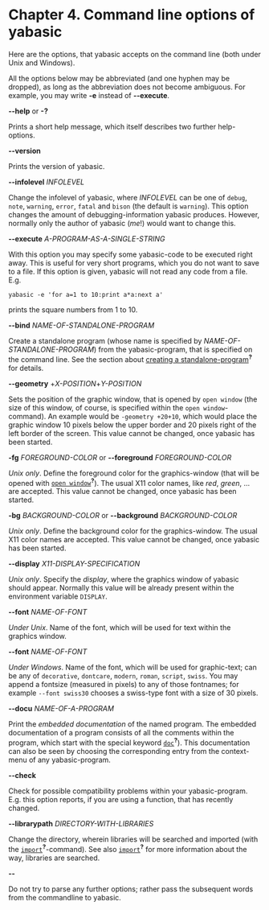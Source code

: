# Chapter 4. Command line options of yabasic

Here are the options, that yabasic accepts on the command line (both under Unix and Windows).

All the options below may be abbreviated (and one hyphen may be dropped), as long as the abbreviation does not become ambiguous. For example, you may write **-e** instead of **\--execute**.

**\--help** or **-?**

Prints a short help message, which itself describes two further help-options.

**\--version**

Prints the version of yabasic.

**\--infolevel** *INFOLEVEL*

Change the infolevel of yabasic, where *INFOLEVEL* can be one of ```debug```, ```note```, ```warning```, ```error```, ```fatal``` and ```bison``` (the default is ```warning```). This option changes the amount of debugging-information yabasic produces. However, normally only the author of yabasic (*me*!) would want to change this.

**\--execute** *A-PROGRAM-AS-A-SINGLE-STRING*

With this option you may specify some yabasic-code to be executed right away. This is useful for very short programs, which you do not want to save to a file. If this option is given, yabasic will not read any code from a file. E.g.

```
yabasic -e 'for a=1 to 10:print a*a:next a'
```

prints the square numbers from 1 to 10.

**\--bind** *NAME-OF-STANDALONE-PROGRAM*

Create a standalone program (whose name is specified by *NAME-OF-STANDALONE-PROGRAM*) from the yabasic-program, that is specified on the command line. See the section about [creating a standalone-program]()<sup>**?**</sup> for details.

**\--geometry** +*X-POSITION*+*Y-POSITION*

Sets the position of the graphic window, that is opened by ```open window``` (the size of this window, of course, is specified within the ```open window```-command). An example would be ```-geometry +20+10```, which would place the graphic window 10 pixels below the upper border and 20 pixels right of the left border of the screen. This value cannot be changed, once yabasic has been started.

**-fg** *FOREGROUND-COLOR* or **\--foreground** *FOREGROUND-COLOR*

*Unix only*. Define the foreground color for the graphics-window (that will be opened with [```open window```]()<sup>**?**</sup>). The usual X11 color names, like *red*, *green*, … are accepted. This value cannot be changed, once yabasic has been started.

**-bg** *BACKGROUND-COLOR* or **\--background** *BACKGROUND-COLOR*

*Unix only*. Define the background color for the graphics-window. The usual X11 color names are accepted. This value cannot be changed, once yabasic has been started.

**\--display** *X11-DISPLAY-SPECIFICATION*

*Unix only*. Specify the *display*, where the graphics window of yabasic should appear. Normally this value will be already present within the environment variable ```DISPLAY```.

**\--font** *NAME-OF-FONT*

*Under Unix*. Name of the font, which will be used for text within the graphics window.

**\--font** *NAME-OF-FONT*

*Under Windows*. Name of the font, which will be used for graphic-text; can be any of ```decorative```, ```dontcare```, ```modern```, ```roman```, ```script```, ```swiss```. You may append a fontsize (measured in pixels) to any of those fontnames; for example ```--font swiss30``` chooses a swiss-type font with a size of 30 pixels.

**\--docu** *NAME-OF-A-PROGRAM*

Print the *embedded documentation* of the named program. The embedded documentation of a program consists of all the comments within the program, which start with the special keyword [```doc```]()<sup>**?**</sup>). This documentation can also be seen by choosing the corresponding entry from the context-menu of any yabasic-program.

**\--check**

Check for possible compatibility problems within your yabasic-program. E.g. this option reports, if you are using a function, that has recently changed.

**\--librarypath** *DIRECTORY-WITH-LIBRARIES*

Change the directory, wherein libraries will be searched and imported (with the [```import```]()<sup>**?**</sup>-command). See also [```import```]()<sup>**?**</sup> for more information about the way, libraries are searched.

**\--**

 Do not try to parse any further options; rather pass the subsequent words from the commandline to yabasic.
